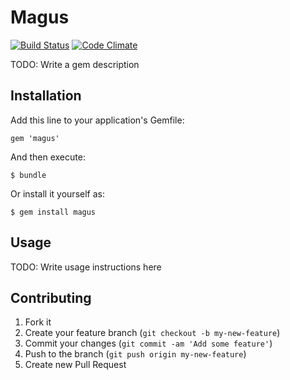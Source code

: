 # Magus

[![Build Status](https://travis-ci.org/dnunez24/magus.png)](https://travis-ci.org/dnunez24/magus) [![Code Climate](https://codeclimate.com/github/dnunez24/magus.png)](https://codeclimate.com/github/dnunez24/magus)

TODO: Write a gem description

## Installation

Add this line to your application's Gemfile:

    gem 'magus'

And then execute:

    $ bundle

Or install it yourself as:

    $ gem install magus

## Usage

TODO: Write usage instructions here

## Contributing

1. Fork it
2. Create your feature branch (`git checkout -b my-new-feature`)
3. Commit your changes (`git commit -am 'Add some feature'`)
4. Push to the branch (`git push origin my-new-feature`)
5. Create new Pull Request
